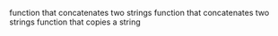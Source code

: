 function that concatenates two strings
function that concatenates two strings
function that copies a string
